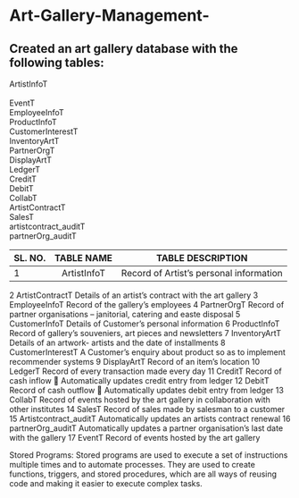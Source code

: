 # Art-Gallery-Management-

## Created an art gallery database with the following tables: 
ArtistInfoT <br>
<br> EventT <br>
EmployeeInfoT <br>
ProductInfoT <br>
CustomerInterestT <br>
InventoryArtT <br>
PartnerOrgT <br>
DisplayArtT <br>
LedgerT <br>
CreditT <br>
DebitT <br>
CollabT <br>
ArtistContractT <br>
SalesT <br>
artistcontract_auditT <br>
partnerOrg_auditT <br>


SL.  NO. |	TABLE NAME	| TABLE DESCRIPTION |
| ------ |:------------:|:-----------------:|
|   1	   | ArtistInfoT	| Record of Artist’s personal information |

2	ArtistContractT	Details of an artist’s contract with the art gallery
3	EmployeeInfoT 	Record of the gallery’s employees
4	PartnerOrgT	Record of partner organisations – janitorial, catering and easte disposal
5	CustomerInfoT	Details of Customer’s personal information
6	ProductInfoT	Record of gallery’s souveniers, art pieces and newsletters
7	InventoryArtT	Details of an artwork- artists and the date of installments
8	CustomerInterestT	A Customer’s enquiry about product so as to implement recommender systems
9	DisplayArtT	Record of an item’s location
10	LedgerT	Record of every transaction made every day
11	CreditT	Record of cash inflow 
	Automatically updates credit entry from ledger
12	DebitT	Record of cash outflow
	Automatically updates debit entry from ledger
13	CollabT	Record of events hosted by the art gallery in collaboration with other institutes
14	SalesT	Record of sales made by salesman to a customer
15	Artistcontract_auditT	Automatically updates an artists contract renewal 
16	partnerOrg_auditT	Automatically updates a partner organisation’s last date with the gallery
17	EventT	Record of events hosted by the art gallery


Stored Programs: 
Stored programs are used to execute a set of instructions multiple times and to automate processes. 
They are used to create functions, triggers, and stored procedures, which are all ways of reusing code and making it easier to execute complex tasks. 

